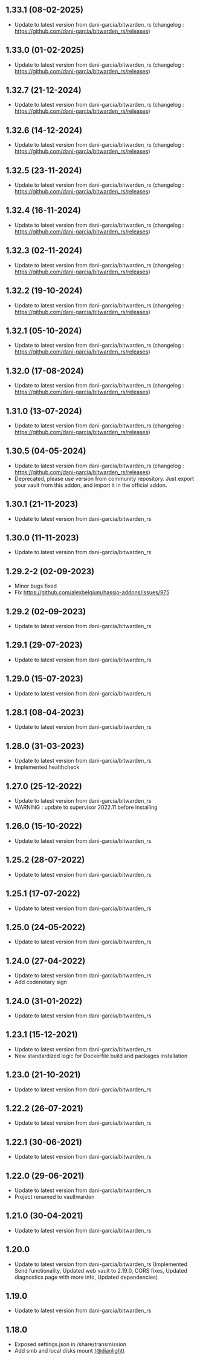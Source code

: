 
## 1.33.1 (08-02-2025)
- Update to latest version from dani-garcia/bitwarden_rs (changelog : https://github.com/dani-garcia/bitwarden_rs/releases)

## 1.33.0 (01-02-2025)
- Update to latest version from dani-garcia/bitwarden_rs (changelog : https://github.com/dani-garcia/bitwarden_rs/releases)

## 1.32.7 (21-12-2024)
- Update to latest version from dani-garcia/bitwarden_rs (changelog : https://github.com/dani-garcia/bitwarden_rs/releases)

## 1.32.6 (14-12-2024)
- Update to latest version from dani-garcia/bitwarden_rs (changelog : https://github.com/dani-garcia/bitwarden_rs/releases)

## 1.32.5 (23-11-2024)
- Update to latest version from dani-garcia/bitwarden_rs (changelog : https://github.com/dani-garcia/bitwarden_rs/releases)

## 1.32.4 (16-11-2024)
- Update to latest version from dani-garcia/bitwarden_rs (changelog : https://github.com/dani-garcia/bitwarden_rs/releases)

## 1.32.3 (02-11-2024)
- Update to latest version from dani-garcia/bitwarden_rs (changelog : https://github.com/dani-garcia/bitwarden_rs/releases)

## 1.32.2 (19-10-2024)
- Update to latest version from dani-garcia/bitwarden_rs (changelog : https://github.com/dani-garcia/bitwarden_rs/releases)

## 1.32.1 (05-10-2024)
- Update to latest version from dani-garcia/bitwarden_rs (changelog : https://github.com/dani-garcia/bitwarden_rs/releases)

## 1.32.0 (17-08-2024)
- Update to latest version from dani-garcia/bitwarden_rs (changelog : https://github.com/dani-garcia/bitwarden_rs/releases)

## 1.31.0 (13-07-2024)
- Update to latest version from dani-garcia/bitwarden_rs (changelog : https://github.com/dani-garcia/bitwarden_rs/releases)

## 1.30.5 (04-05-2024)
- Update to latest version from dani-garcia/bitwarden_rs (changelog : https://github.com/dani-garcia/bitwarden_rs/releases)
- Deprecated, please use version from community repository. Just export your vault from this addon, and import it in the official addon.

## 1.30.1 (21-11-2023)

- Update to latest version from dani-garcia/bitwarden_rs

## 1.30.0 (11-11-2023)

- Update to latest version from dani-garcia/bitwarden_rs
## 1.29.2-2 (02-09-2023)

- Minor bugs fixed
- Fix https://github.com/alexbelgium/hassio-addons/issues/975

## 1.29.2 (02-09-2023)

- Update to latest version from dani-garcia/bitwarden_rs

## 1.29.1 (29-07-2023)

- Update to latest version from dani-garcia/bitwarden_rs

## 1.29.0 (15-07-2023)

- Update to latest version from dani-garcia/bitwarden_rs

## 1.28.1 (08-04-2023)

- Update to latest version from dani-garcia/bitwarden_rs

## 1.28.0 (31-03-2023)

- Update to latest version from dani-garcia/bitwarden_rs
- Implemented healthcheck

## 1.27.0 (25-12-2022)

- Update to latest version from dani-garcia/bitwarden_rs
- WARNING : update to supervisor 2022.11 before installing

## 1.26.0 (15-10-2022)

- Update to latest version from dani-garcia/bitwarden_rs

## 1.25.2 (28-07-2022)

- Update to latest version from dani-garcia/bitwarden_rs

## 1.25.1 (17-07-2022)

- Update to latest version from dani-garcia/bitwarden_rs

## 1.25.0 (24-05-2022)

- Update to latest version from dani-garcia/bitwarden_rs

## 1.24.0 (27-04-2022)

- Update to latest version from dani-garcia/bitwarden_rs
- Add codenotary sign

## 1.24.0 (31-01-2022)

- Update to latest version from dani-garcia/bitwarden_rs

## 1.23.1 (15-12-2021)

- Update to latest version from dani-garcia/bitwarden_rs
- New standardized logic for Dockerfile build and packages installation

## 1.23.0 (21-10-2021)

- Update to latest version from dani-garcia/bitwarden_rs

## 1.22.2 (26-07-2021)

- Update to latest version from dani-garcia/bitwarden_rs

## 1.22.1 (30-06-2021)

- Update to latest version from dani-garcia/bitwarden_rs

## 1.22.0 (29-06-2021)

- Update to latest version from dani-garcia/bitwarden_rs
- Project renamed to vaultwarden

## 1.21.0 (30-04-2021)

- Update to latest version from dani-garcia/bitwarden_rs

## 1.20.0

- Update to latest version from dani-garcia/bitwarden_rs (Implemented Send functionality, Updated web vault to 2.19.0, CORS fixes, Updated diagnostics page with more info, Updated dependencies)

## 1.19.0

- Update to latest version from dani-garcia/bitwarden_rs

## 1.18.0

- Exposed settings.json in /share/transmission
- Add smb and local disks mount [(@dianlight)](https://github.com/dianlight)
